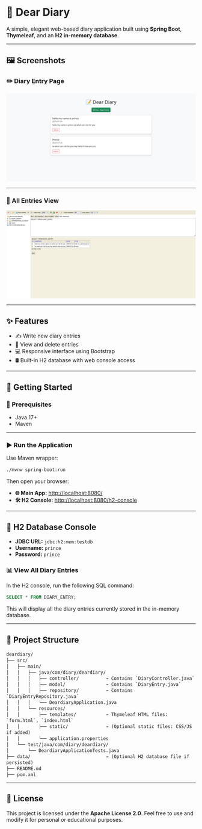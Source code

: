 

# 📔 Dear Diary

A simple, elegant web-based diary application built using **Spring Boot**, **Thymeleaf**, and an **H2 in-memory database**.

---
## 🖼️ Screenshots

### ✏️ Diary Entry Page

![Diary Entry Form](screenshot1.png)

---

### 📜 All Entries View

![View Diary Entries](screenshot2.png)

---

## ✨ Features

* ✍️ Write new diary entries
* 📖 View and delete entries
* 💻 Responsive interface using Bootstrap
* 🛢️ Built-in H2 database with web console access

---

## 🚀 Getting Started

### 🔧 Prerequisites

* Java 17+
* Maven

---

### ▶️ Run the Application

Use Maven wrapper:

```bash
./mvnw spring-boot:run
```

Then open your browser:

* **🌐 Main App:** [http://localhost:8080/](http://localhost:8080/)
* **🛠️ H2 Console:** [http://localhost:8080/h2-console](http://localhost:8080/h2-console)

---

## 🧾 H2 Database Console

* **JDBC URL:** `jdbc:h2:mem:testdb`
* **Username:** `prince`
* **Password:** `prince`

### 📊 View All Diary Entries

In the H2 console, run the following SQL command:

```sql
SELECT * FROM DIARY_ENTRY;
```

This will display all the diary entries currently stored in the in-memory database.

---

## 📁 Project Structure

```
deardiary/
├── src/
│   ├── main/
│   │   ├── java/com/diary/deardiary/
│   │   │   ├── controller/          → Contains `DiaryController.java`
│   │   │   ├── model/               → Contains `DiaryEntry.java`
│   │   │   ├── repository/          → Contains `DiaryEntryRepository.java`
│   │   │   └── DeardiaryApplication.java
│   │   └── resources/
│   │       ├── templates/           → Thymeleaf HTML files: `form.html`, `index.html`
│   │       ├── static/              → (Optional static files: CSS/JS if added)
│   │       └── application.properties
│   └── test/java/com/diary/deardiary/
│       └── DeardiaryApplicationTests.java
├── data/                            → (Optional H2 database file if persisted)
├── README.md
├── pom.xml

```

---


## 📄 License

This project is licensed under the **Apache License 2.0**.
Feel free to use and modify it for personal or educational purposes.
